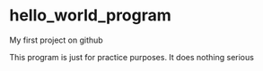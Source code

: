 # hello_world_program
My first project on github

This program is just for practice purposes. It does nothing serious
